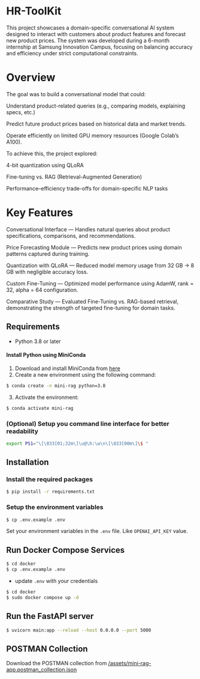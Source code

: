 # HR-ToolKit

This project showcases a domain-specific conversational AI system designed to interact with customers about product features and forecast new product prices. The system was developed during a 6-month internship at Samsung Innovation Campus, focusing on balancing accuracy and efficiency under strict computational constraints.

# Overview

The goal was to build a conversational model that could:

Understand product-related queries (e.g., comparing models, explaining specs, etc.)

Predict future product prices based on historical data and market trends.

Operate efficiently on limited GPU memory resources (Google Colab’s A100).

To achieve this, the project explored:

4-bit quantization using QLoRA

Fine-tuning vs. RAG (Retrieval-Augmented Generation)

Performance–efficiency trade-offs for domain-specific NLP tasks

# Key Features

Conversational Interface — Handles natural queries about product specifications, comparisons, and recommendations.

Price Forecasting Module — Predicts new product prices using domain patterns captured during training.

Quantization with QLoRA — Reduced model memory usage from 32 GB → 8 GB with negligible accuracy loss.

Custom Fine-Tuning — Optimized model performance using AdamW, rank = 32, alpha = 64 configuration.

Comparative Study — Evaluated Fine-Tuning vs. RAG-based retrieval, demonstrating the strength of targeted fine-tuning for domain tasks.

## Requirements

- Python 3.8 or later

#### Install Python using MiniConda

1) Download and install MiniConda from [here](https://docs.anaconda.com/free/miniconda/#quick-command-line-install)
2) Create a new environment using the following command:
```bash
$ conda create -n mini-rag python=3.8
```
3) Activate the environment:
```bash
$ conda activate mini-rag
```

### (Optional) Setup you command line interface for better readability

```bash
export PS1="\[\033[01;32m\]\u@\h:\w\n\[\033[00m\]\$ "
```

## Installation

### Install the required packages

```bash
$ pip install -r requirements.txt
```

### Setup the environment variables

```bash
$ cp .env.example .env
```

Set your environment variables in the `.env` file. Like `OPENAI_API_KEY` value.

## Run Docker Compose Services

```bash
$ cd docker
$ cp .env.example .env
```

- update `.env` with your credentials



```bash
$ cd docker
$ sudo docker compose up -d
```

## Run the FastAPI server

```bash
$ uvicorn main:app --reload --host 0.0.0.0 --port 5000
```

## POSTMAN Collection

Download the POSTMAN collection from [/assets/mini-rag-app.postman_collection.json](/assets/mini-rag-app.postman_collection.json)
